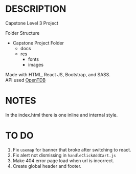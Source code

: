 # DESCRIPTION

Capstone Level 3 Project

Folder Structure

- Capstone Project Folder
  - docs
  - res
    - fonts
    - images

Made with HTML, React JS, Bootstrap, and SASS.<br>
API used [OpenTDB](https://opentdb.com/api_config.php)

# NOTES

In the index.html there is one inline and internal style.

# TO DO

1. Fix `usemap` for banner that broke after switching to react.
2. Fix alert not dismissing in `handleClickAddCart.js`
3. Make 404 error page load when url is incorrect.
4. Create global header and footer.
